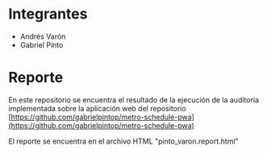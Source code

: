 # Integrantes

- Andrés Varón
- Gabriel Pinto

# Reporte

En este repositorio se encuentra el resultado de la ejecución de la auditoría implementada sobre la aplicación web del repositorio [https://github.com/gabrielpintop/metro-schedule-pwa](https://github.com/gabrielpintop/metro-schedule-pwa)

El reporte se encuentra en el archivo HTML "pinto_varon.report.html"